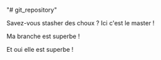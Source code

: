 "# git_repository"

Savez-vous stasher des choux ?
Ici c'est le master !

Ma branche est superbe !

Et oui elle est superbe !
